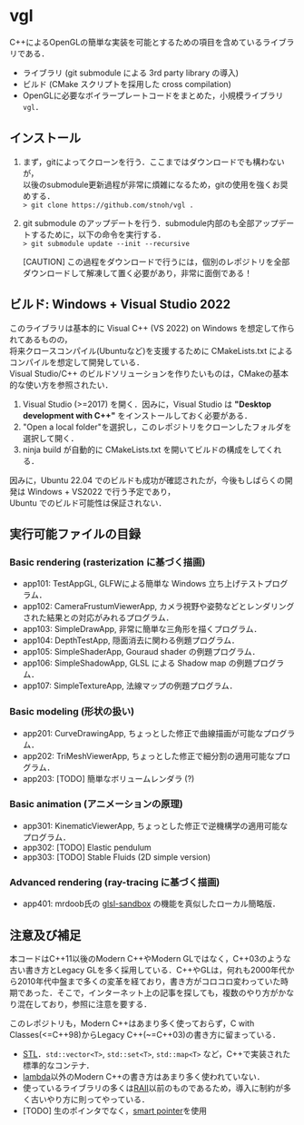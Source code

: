 # vgl

C++によるOpenGLの簡単な実装を可能とするための項目を含めているライブラリである．  

- ライブラリ (git submodule による 3rd party library の導入)  
- ビルド (CMake スクリプトを採用した cross compilation)  
- OpenGLに必要なボイラープレートコードをまとめた，小規模ライブラリ `vgl`．  


## インストール

1. まず，gitによってクローンを行う．ここまではダウンロードでも構わないが，  
  以後のsubmodule更新過程が非常に煩雑になるため，gitの使用を強くお奨めする．  
    `> git clone https://github.com/stnoh/vgl .  `

2. git submodule のアップデートを行う．submodule内部のも全部アップデートするために，以下の命令を実行する．  
    `> git submodule update --init --recursive  `

    [CAUTION] この過程をダウンロードで行うには，個別のレポジトリを全部ダウンロードして解凍して置く必要があり，非常に面倒である！


## ビルド: Windows + Visual Studio 2022

このライブラリは基本的に Visual C++ (VS 2022) on Windows を想定して作られてあるものの，  
将来クロースコンパイル(Ubuntuなど)を支援するために CMakeLists.txt によるコンパイルを想定して開発している．  
Visual Studio/C++ のビルドソリューションを作りたいものは，CMakeの基本的な使い方を参照されたい．  

1. Visual Studio (>=2017) を開く．因みに，Visual Studio は **"Desktop development with C++"** をインストールしておく必要がある．  
2. "Open a local folder"を選択し，このレポジトリをクローンしたフォルダを選択して開く．  
3. ninja build が自動的に CMakeLists.txt を開いてビルドの構成をしてくれる．  

因みに，Ubuntu 22.04 でのビルドも成功が確認されたが，今後もしばらくの開発は Windows + VS2022 で行う予定であり，  
Ubuntu でのビルド可能性は保証されない．  


## 実行可能ファイルの目録

### Basic rendering (rasterization に基づく描画)

- app101: TestAppGL, GLFWによる簡単な Windows 立ち上げテストプログラム．  
- app102: CameraFrustumViewerApp, カメラ視野や姿勢などとレンダリングされた結果との対応がみれるプログラム．  
- app103: SimpleDrawApp, 非常に簡単な三角形を描くプログラム．  
- app104: DepthTestApp, 隠面消去に関わる例題プログラム．  
- app105: SimpleShaderApp, Gouraud shader の例題プログラム．  
- app106: SimpleShadowApp, GLSL による Shadow map の例題プログラム．  
- app107: SimpleTextureApp, 法線マップの例題プログラム．  

### Basic modeling (形状の扱い)  

- app201: CurveDrawingApp, ちょっとした修正で曲線描画が可能なプログラム．  
- app202: TriMeshViewerApp, ちょっとした修正で細分割の適用可能なプログラム．  
- app203: [TODO] 簡単なボリュームレンダラ (?)  

### Basic animation (アニメーションの原理)  

- app301: KinematicViewerApp, ちょっとした修正で逆機構学の適用可能なプログラム．  
- app302: [TODO] Elastic pendulum  
- app303: [TODO] Stable Fluids (2D simple version)  

### Advanced rendering (ray-tracing に基づく描画)

- app401: mrdoob氏の [glsl-sandbox](https://github.com/mrdoob/glsl-sandbox) の機能を真似したローカル簡略版．  


## 注意及び補足

本コードはC++11以後のModern C++やModern GLではなく，C++03のような古い書き方とLegacy GLを多く採用している．C++やGLは，何れも2000年代から2010年代中盤まで多くの変革を経ており，書き方がコロコロ変わっていた時期であった．そこで，インターネット上の記事を探しても，複数のやり方がかなり混在しており，参照に注意を要する．  

このレポジトリも，Modern C++はあまり多く使っておらず，C with Classes(<=C++98)からLegacy C++(~=C++03)の書き方に留まっている．  
- [STL](https://en.cppreference.com/w/cpp/standard_library.html)．`std::vector<T>`, `std::set<T>`, `std::map<T>` など，C++で実装された標準的なコンテナ．  
- [lambda](https://en.cppreference.com/w/cpp/language/lambda.html)以外のModern C++の書き方はあまり多く使われていない．  
- 使っているライブラリの多くは[RAII](https://en.cppreference.com/w/cpp/language/raii.html)以前のものであるため，導入に制約が多く古いやり方に則ってやっている．  
- [TODO] 生のポインタでなく，[smart pointer](https://en.cppreference.com/w/cpp/memory.html#Smart_pointers)を使用  

